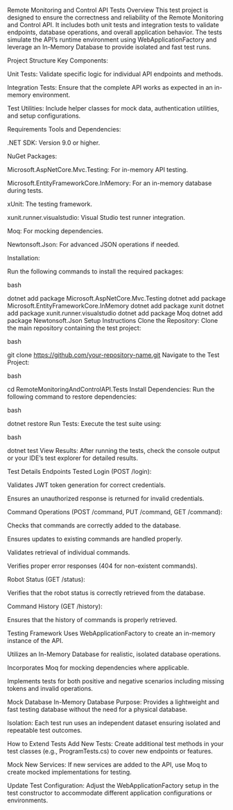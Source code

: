 ﻿Remote Monitoring and Control API Tests
Overview
This test project is designed to ensure the correctness and reliability of the Remote Monitoring and Control API. It includes both unit tests and integration tests to validate endpoints, database operations, and overall application behavior. The tests simulate the API’s runtime environment using WebApplicationFactory and leverage an In-Memory Database to provide isolated and fast test runs.

Project Structure
Key Components:

Unit Tests: Validate specific logic for individual API endpoints and methods.

Integration Tests: Ensure that the complete API works as expected in an in-memory environment.

Test Utilities: Include helper classes for mock data, authentication utilities, and setup configurations.

Requirements
Tools and Dependencies:

.NET SDK: Version 9.0 or higher.

NuGet Packages:

Microsoft.AspNetCore.Mvc.Testing: For in-memory API testing.

Microsoft.EntityFrameworkCore.InMemory: For an in-memory database during tests.

xUnit: The testing framework.

xunit.runner.visualstudio: Visual Studio test runner integration.

Moq: For mocking dependencies.

Newtonsoft.Json: For advanced JSON operations if needed.

Installation:

Run the following commands to install the required packages:

bash

dotnet add package Microsoft.AspNetCore.Mvc.Testing
dotnet add package Microsoft.EntityFrameworkCore.InMemory
dotnet add package xunit
dotnet add package xunit.runner.visualstudio
dotnet add package Moq
dotnet add package Newtonsoft.Json
Setup Instructions
Clone the Repository:
Clone the main repository containing the test project:

bash

git clone https://github.com/your-repository-name.git
Navigate to the Test Project:

bash

cd RemoteMonitoringAndControlAPI.Tests
Install Dependencies:
Run the following command to restore dependencies:

bash

dotnet restore
Run Tests:
Execute the test suite using:

bash

dotnet test
View Results:
After running the tests, check the console output or your IDE’s test explorer for detailed results.

Test Details
Endpoints Tested
Login (POST /login):

Validates JWT token generation for correct credentials.

Ensures an unauthorized response is returned for invalid credentials.

Command Operations (POST /command, PUT /command, GET /command):

Checks that commands are correctly added to the database.

Ensures updates to existing commands are handled properly.

Validates retrieval of individual commands.

Verifies proper error responses (404 for non-existent commands).

Robot Status (GET /status):

Verifies that the robot status is correctly retrieved from the database.

Command History (GET /history):

Ensures that the history of commands is properly retrieved.

Testing Framework
Uses WebApplicationFactory to create an in-memory instance of the API.

Utilizes an In-Memory Database for realistic, isolated database operations.

Incorporates Moq for mocking dependencies where applicable.

Implements tests for both positive and negative scenarios including missing tokens and invalid operations.

Mock Database
In-Memory Database
Purpose:
Provides a lightweight and fast testing database without the need for a physical database.

Isolation:
Each test run uses an independent dataset ensuring isolated and repeatable test outcomes.

How to Extend Tests
Add New Tests:
Create additional test methods in your test classes (e.g., ProgramTests.cs) to cover new endpoints or features.

Mock New Services:
If new services are added to the API, use Moq to create mocked implementations for testing.

Update Test Configuration:
Adjust the WebApplicationFactory setup in the test constructor to accommodate different application configurations or environments.
